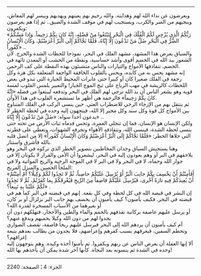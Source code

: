 ------------------------------------------------------------------------

ويعرضون عن نداء الله لهم وهدايته. والله رحيم بهم يعينهم ويهديهم وييسر
لهم المعاش، وينجيهم من الضر والكرب، ويستجيب لهم في موقف الشدة والضيق..
ثم إذا هم يعرضون ويكفرون:  
«رَبُّكُمُ الَّذِي يُزْجِي لَكُمُ الْفُلْكَ فِي الْبَحْرِ لِتَبْتَغُوا مِنْ فَضْلِهِ، إِنَّهُ كانَ بِكُمْ رَحِيماً.
وَإِذا مَسَّكُمُ الضُّرُّ فِي الْبَحْرِ ضَلَّ مَنْ تَدْعُونَ إِلَّا إِيَّاهُ، فَلَمَّا نَجَّاكُمْ إِلَى الْبَرِّ
أَعْرَضْتُمْ، وَكانَ الْإِنْسانُ كَفُوراً» ..  
والسياق يعرض هذا المشهد، مشهد الفلك في البحر، نموذجا للحظات الشدة
والحرج. لأن الشعور بيد الله في الخضم أقوى وأشد حساسية، ونقطة من الخشب أو
المعدن تائهة في الخضم، تتقاذفها الأمواج والتيارات والناس متشبئون بهذه
النقطة على كف الرحمن.  
إنه مشهد يحس به من كابده، ويحس بالقلوب الخافقة الواجفة المتعلقة بكل هزة
وكل رجفة في الفلك صغيرا كان أو كبيرا حتى عابرات المحيط الجبارة التي تبدو
في بعض اللحظات كالريشة في مهب الرياح على ثبج الموج الجبار! والتعبير يلمس
القلوب لمسة قوية وهو يشعر الناس أن يد الله تزجي لهم الفلك في البحر
وتدفعه ليبتغوا من فضله «إِنَّهُ كانَ بِكُمْ رَحِيماً» فالرحمة هي أظهر ما تستشعره
القلوب في هذا الأوان.  
ثم ينتقل بهم من الإزجاء الرخي للاضطراب العتي. حين ينسى الركب في الفلك
المتناوح بين الأمواج كل قوة وكل سند وكل مجير إلا الله، فيتجهون إليه وحده
في لحظة الخطر لا يدعون أحدا سواه: «ضَلَّ مَنْ تَدْعُونَ إِلَّا إِيَّاهُ» ..  
ولكن الإنسان هو الإنسان، فما إن تنجلي الغمرة، وتحس قدماه ثبات الأرض من
تحته حتى ينسى لحظة الشدة، فينسى الله، وتتقاذفه الأهواء وتجرفه الشهوات،
وتغطي على فطرته التي جلاها الخطر: «فَلَمَّا نَجَّاكُمْ إِلَى الْبَرِّ أَعْرَضْتُمْ وَكانَ
الْإِنْسانُ كَفُوراً» إلا من اتصل قلبه بالله فأشرق واستنار.  
وهنا يستجيش السياق وجدان المخاطبين بتصوير الخطر الذي تركوه في البحر وهو
يلاحقهم في البر أو وهم يعودون إليه في البحر، ليشعروا أن الأمن والقرار لا
يكونان إلا في جوار الله وحماه، لا في البحر ولا في البر لا في الموجة
الرخية والريح المواتية ولا في الملجأ الحصين والمنزل المريح:  
«أَفَأَمِنْتُمْ أَنْ يَخْسِفَ بِكُمْ جانِبَ الْبَرِّ أَوْ يُرْسِلَ عَلَيْكُمْ حاصِباً، ثُمَّ لا تَجِدُوا لَكُمْ
وَكِيلًا؟ أَمْ أَمِنْتُمْ أَنْ يُعِيدَكُمْ فِيهِ تارَةً أُخْرى، فَيُرْسِلَ عَلَيْكُمْ قاصِفاً مِنَ الرِّيحِ
فَيُغْرِقَكُمْ بِما كَفَرْتُمْ، ثُمَّ لا تَجِدُوا لَكُمْ عَلَيْنا بِهِ تَبِيعاً؟» .  
إن البشر في قبضة الله في كل لحظة وفي كل بقعة. إنهم في قبضته في البر كما
هم في قبضته في البحر. فكيف يأمنون؟ كيف يأمنون أن يخسف بهم جانب البر
بزلزال أو بر كان، أو بغيرهما من الأسباب المسخرة لقدرة الله؟  
أو يرسل عليهم عاصفة بركانية تقذفهم بالحمم والماء والطين والأحجار،
فتهلكهم دون أن يجدوا لهم من دون الله وكيلا يحميهم ويدفع عنهم؟  
أم كيف يأمنون أن يردهم الله إلى البحر فيرسل عليهم ريحا قاصفة، تقصف
الصواري وتحطم السفين، فيغرقهم بسبب كفرهم وإعراضهم، فلا يجدون من يطالب
بعدهم بتبعة إغراقهم؟  
ألا إنها الغفلة أن يعرض الناس عن ربهم ويكفروا. ثم يأمنوا أخذه وكيده. وهم
يتوجهون إليه وحده في الشدة ثم ينسونه بعد النجاة. كأنها آخر شدة يمكن أن
يأخذهم بها الله!

------------------------------------------------------------------------

الجزء: 4 ¦ الصفحة: 2240
